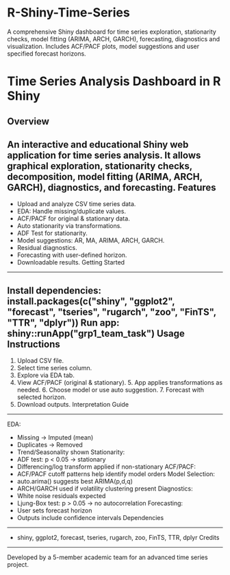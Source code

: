 # R-Shiny-Time-Series
A comprehensive Shiny dashboard for time series exploration, stationarity checks, model fitting (ARIMA, ARCH, GARCH), forecasting, diagnostics and visualization. Includes ACF/PACF plots, model suggestions and user specified forecast horizons. 

Time Series Analysis Dashboard in R Shiny 
========================================= 
Overview 
-------- 
An interactive and educational Shiny web application for time series analysis. It allows graphical exploration, stationarity checks, decomposition, model fitting (ARIMA, ARCH, GARCH), diagnostics, and forecasting. 
Features 
-------- 
- Upload and analyze CSV time series data. 
- EDA: Handle missing/duplicate values. 
- ACF/PACF for original & stationary data. 
- Auto stationarity via transformations. 
- ADF Test for stationarity. 
- Model suggestions: AR, MA, ARIMA, ARCH, GARCH. 
- Residual diagnostics. 
- Forecasting with user-defined horizon. 
- Downloadable results. 
Getting Started 
--------------- 
Install dependencies: 
install.packages(c("shiny", "ggplot2", "forecast", "tseries", "rugarch", "zoo", "FinTS", "TTR", "dplyr"))
Run app: 
shiny::runApp("grp1_team_task") 
Usage Instructions 
------------------ 
1. Upload CSV file. 
2. Select time series column. 
3. Explore via EDA tab. 
4. View ACF/PACF (original & stationary). 5. App applies transformations as needed. 6. Choose model or use auto suggestion. 7. Forecast with selected horizon. 
8. Download outputs. 
Interpretation Guide 
-------------------- 
EDA: 
- Missing -> Imputed (mean) 
- Duplicates -> Removed 
- Trend/Seasonality shown 
Stationarity: 
- ADF test: p < 0.05 -> stationary 
- Differencing/log transform applied if non-stationary ACF/PACF:
- ACF/PACF cutoff patterns help identify model orders 
Model Selection: 
- auto.arima() suggests best ARIMA(p,d,q) 
- ARCH/GARCH used if volatility clustering present 
Diagnostics: 
- White noise residuals expected 
- Ljung-Box test: p > 0.05 -> no autocorrelation 
Forecasting: 
- User sets forecast horizon 
- Outputs include confidence intervals 
Dependencies 
------------ 
- shiny, ggplot2, forecast, tseries, rugarch, zoo, FinTS, TTR, dplyr 
Credits 
------- 
Developed by a 5-member academic team for an advanced time series project.
